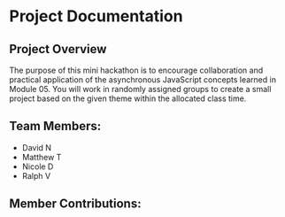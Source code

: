 # Project Documentation

## Project Overview

The purpose of this mini hackathon is to encourage collaboration and practical application of the asynchronous JavaScript concepts learned in Module 05. You will work in randomly assigned groups to create a small project based on the given theme within the allocated class time.

## Team Members:

-   David N
-   Matthew T
-   Nicole D
-   Ralph V

## Member Contributions:

